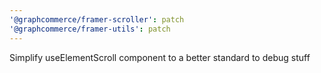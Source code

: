 ```yaml
---
'@graphcommerce/framer-scroller': patch
'@graphcommerce/framer-utils': patch
---
```


Simplify useElementScroll component to a better standard to debug stuff
